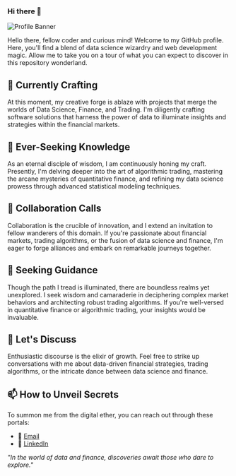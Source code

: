 ### Hi there 👋

![Profile Banner](https://i0.wp.com/paymentearth.com/wp-content/uploads/2020/07/big-data-analytics-banner-image-131934029945360761.jpg?ssl=1)

Hello there, fellow coder and curious mind! Welcome to my GitHub profile. Here, you'll find a blend of data science wizardry and web development magic. Allow me to take you on a tour of what you can expect to discover in this repository wonderland.

## 🔭 Currently Crafting

At this moment, my creative forge is ablaze with projects that merge the worlds of Data Science, Finance, and Trading. I'm diligently crafting software solutions that harness the power of data to illuminate insights and strategies within the financial markets.

## 🌱 Ever-Seeking Knowledge

As an eternal disciple of wisdom, I am continuously honing my craft. Presently, I'm delving deeper into the art of algorithmic trading, mastering the arcane mysteries of quantitative finance, and refining my data science prowess through advanced statistical modeling techniques.

## 👯 Collaboration Calls

Collaboration is the crucible of innovation, and I extend an invitation to fellow wanderers of this domain. If you're passionate about financial markets, trading algorithms, or the fusion of data science and finance, I'm eager to forge alliances and embark on remarkable journeys together.

## 🤔 Seeking Guidance

Though the path I tread is illuminated, there are boundless realms yet unexplored. I seek wisdom and camaraderie in deciphering complex market behaviors and architecting robust trading algorithms. If you're well-versed in quantitative finance or algorithmic trading, your insights would be invaluable.

## 💬 Let's Discuss

Enthusiastic discourse is the elixir of growth. Feel free to strike up conversations with me about data-driven financial strategies, trading algorithms, or the intricate dance between data science and finance.

## 📫 How to Unveil Secrets

To summon me from the digital ether, you can reach out through these portals:

- 📧 [Email](mailto:assyl.ammar.official.com)
- 💼 [LinkedIn]([https://www.linkedin.com/in/your_username](https://www.linkedin.com/in/assyl-ammar/))


*"In the world of data and finance, discoveries await those who dare to explore."*



